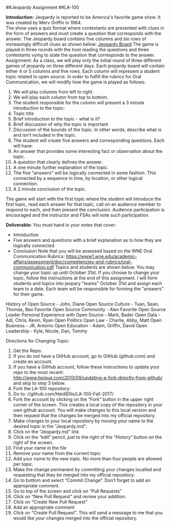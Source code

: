 ##Jeopardy Assignment
##LA-100

**Introduction:** Jeopardy is reported to be America's favorite game show. It was created by Merv Griffin in 1964.  
The show uses a quiz format where contestants are presented with clues in the form of answers and must create a 
question that corresponds with the answer.  The Jeopardy board contains five columns and six rows of increasingly 
difficult clues as shown below:
[Jeopardy Board](https://wheelgenius.deviantart.com/art/Jeopardy-board-1986-330200527)
The game is played in three rounds with the host reading the questions and three contestants vying to state 
the question that corresponds to the answer. 
Assignment: As a class, we will play only the initial round of three different games of jeopardy on three 
different days.  Each jeopardy board will contain either 4 or 5 columns and five rows.  Each column will 
represent a student topic related to open source.  In order to fulfill the rubrics for Oral Communication, we 
will modify how the game is played as follows:
1. We will play columns from left to right. 
2. We will play each column from top to bottom.
3. The student responsible for the column will present a 3 minute introduction to the topic:
 1. Topic title
 2. Brief introduction to the topic - what is it?
 3. Brief discussion of why the topic is important 
 4. Discussion of the bounds of the topic. In other words, describe what is and isn't included in the topic.
4. The student will create five answers and corresponding questions. Each will have:
 1. An answer that provides some interesting fact or observation about the topic.
 2. A question that clearly defines the answer. 
 3. A one minute further explanation of the topic. 
5. The five "answers" will be logically connected in some fashion. This connected by a sequence in time, 
by location, or other logical connection. 
6. A 2 minute conclusion of the topic. 

The game will start with the first topic where the student will introduce the first topic, read each answer for 
that topic, call on an audience member to respond to each, and then present the conclusion. Audience participation 
is encouraged and the instructor and FSAs will note such participation. 

**Deliverable:** You must hand in your notes that cover:
* Introduction
* Five answers and questions with a brief explanation as to how they are logically connected
* Conclusion
Note that you will be assessed based on the WNE Oral Communication Rubrics: https://www1.wne.edu/academic-affairs/assessment/doc/competencies-and-rubrics/oral-communication.pdf
Topics and students are shown below. You may change your topic up until October 31st. If you choose to change your topic, follow the instructions at the end of this assignment. I will form students and topics into jeopary "teams" October 31st and assign each team to a date. Each team will be responsible for forming the "answers" for their game. 

History of Open Source - John, Diane
Open Source Culture - Tuan, Sean, Thomas, Bao
Favorite Open Source Community - Alex
Favorite Open Source Leader 
Personal Experience with Open Source - Mark, Bader
Open Data - Adi, Chris, Kevin, Ryan
Open Politics
Open Law - Charlie, Abby, Matt
Open Business - JR, Antonio
Open Education - Adam, Griffin, David
Open Leadership - Kyle, Nicole, Dan, Tommy 

Directions for Changing Topic:
1. Get the Repo:
 1. If you do not have a GitHub account, go to GitHub (github.com) and create an account. 
 2. If you have a GitHub account, follow these instructions to update your repo to the most recent:  
 http://www.hpique.com/2013/09/updating-a-fork-directly-from-github/  and skip to step 3 below. 
2. Fork the LA-100 repository:
 1. Go to: //github.com/HeidiEllis/LA-100-Fall-2017/
 2. Fork the account by clicking on the “Fork” button in the upper right corner of the screen. This creates a 
 local copy of the repository in your own github account. You will make changes to this local version and then
 request that the changes be merged into my official repository. 
3. Make changes to your local repository by moving your name to the desired topic in the "Jeopardy.md":
 1. Click on the "Jeopardy.md" link
 2. Click on the “edit” pencil, just to the right of the “History” button on the right of the screen.
 3. Find your name in the file
 4. Remove your name from the current topic
 5. Add your name to the new topic. No more than four people are allowed per topic.
4. Make the change permanent by committing your changes localled and requesting that they be merged into my 
official repository: 
 1. Go to bottom and select “Commit Change”. Don’t forget to add an appropriate comment.
 2. Go to top of the screen and click on “Pull Requests”
 3. Click on “New Pull Request” and review your addition.
 4. Click on “Create New Pull Request”
 5. Add an appropriate comment
 6. Click on “Create Pull Request”. This will send a message to me that you would like your changes merged into the 
 official repository. 
